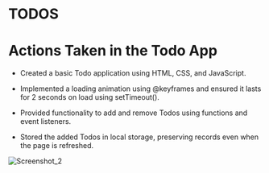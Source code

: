 # TODOS

# Actions Taken in the Todo App


* Created a basic Todo application using HTML, CSS, and JavaScript.

* Implemented a loading animation using @keyframes and ensured it lasts for 2 seconds on load using setTimeout().

* Provided functionality to add and remove Todos using functions and event listeners.

* Stored the added Todos in local storage, preserving records even when the page is refreshed.

  

![Screenshot_2](https://github.com/irfanbariss/todos/assets/129832202/56be4b84-024e-4d38-a3f2-d6a00b454cd2)
